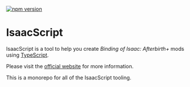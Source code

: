 [![npm version](https://img.shields.io/npm/v/isaacscript.svg)](https://www.npmjs.com/package/isaacscript)

# IsaacScript

IsaacScript is a tool to help you create *Binding of Isaac: Afterbirth+* mods using [TypeScript](https://www.typescriptlang.org/).

Please visit the [official website](https://isaacscript.github.io/) for more information.

This is a monorepo for all of the IsaacScript tooling.

